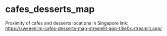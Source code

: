 # cafes_desserts_map
Proximity of cafes and desserts locations in Singapore
link: https://sweeenlim-cafes-desserts-map-streamlit-app-t3ie0x.streamlit.app/
